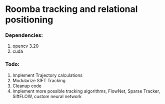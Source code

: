 # Roomba tracking and relational positioning 

### __Dependencies:__
1. opencv 3.20
2. cuda

### __Todo:__
1. Implement Trajectory calculations
2. Modularize SIFT Tracking
3. Cleanup code
4. Implement more possible tracking algorithms, FlowNet, Sparse Tracker, SiftFLOW, custom neural network
